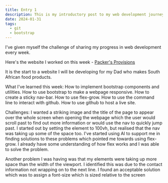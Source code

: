 ```yaml
---
title: Entry 1
description: This is my introductory post to my web development journey.
date: 2024-01-31
tags:
  - git
  - bootstrap
---
```

I've given myself the challenge of sharing my progress in web development every week. 

Here's the website I worked on this week - [Packer's Provisions](https://piigiipii.github.io/)

It is the start to a website I will be developing for my Dad who makes South African food products.

What I've learned this week:
How to implement bootstrap components and utilities.
How to use bootstrap to make a webpage responsive.
How to create a sticky nav-bar.
How to use flex-grow.
How to use the command line to interact with github.
How to use github to host a live site.

Challenges:
I wanted a striking image and the title of the page to appear over the whole screen when opening the webpage which the user would scroll past to find out more information or would use the nav to quickly jump past. I started out by setting the element to 100vh, but realised that the nav was taking up some of the space too. I've started using AI to support me in finding solutions to these problems which pointed me towards using flex-grow. I already have some understanding of how flex works and I was able to solve the problem. 

Another problem I was having was that my elements were taking up more space than the width of the viewport. I identified this was due to the contact information not wrapping on to the next line. I found an acceptable solution which was to assign a font-size which is sized relative to the screen
